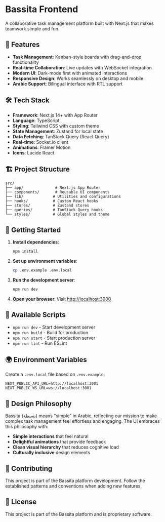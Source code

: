 # Bassita Frontend

A collaborative task management platform built with Next.js that makes teamwork simple and fun.

## 🚀 Features

- **Task Management**: Kanban-style boards with drag-and-drop functionality
- **Real-time Collaboration**: Live updates with WebSocket integration
- **Modern UI**: Dark-mode first with animated interactions
- **Responsive Design**: Works seamlessly on desktop and mobile
- **Arabic Support**: Bilingual interface with RTL support

## 🛠️ Tech Stack

- **Framework**: Next.js 14+ with App Router
- **Language**: TypeScript
- **Styling**: Tailwind CSS with custom theme
- **State Management**: Zustand for local state
- **Data Fetching**: TanStack Query (React Query)
- **Real-time**: Socket.io client
- **Animations**: Framer Motion
- **Icons**: Lucide React

## 🏗️ Project Structure

```
src/
├── app/              # Next.js App Router
├── components/       # Reusable UI components
├── lib/             # Utilities and configurations
├── hooks/           # Custom React hooks
├── stores/          # Zustand stores
├── queries/         # TanStack Query hooks
└── styles/          # Global styles and theme
```

## 🚦 Getting Started

1. **Install dependencies**:
   ```bash
   npm install
   ```

2. **Set up environment variables**:
   ```bash
   cp .env.example .env.local
   ```

3. **Run the development server**:
   ```bash
   npm run dev
   ```

4. **Open your browser**:
   Visit [http://localhost:3000](http://localhost:3000)

## 📝 Available Scripts

- `npm run dev` - Start development server
- `npm run build` - Build for production
- `npm run start` - Start production server
- `npm run lint` - Run ESLint

## 🌍 Environment Variables

Create a `.env.local` file based on `.env.example`:

```env
NEXT_PUBLIC_API_URL=http://localhost:3001
NEXT_PUBLIC_WS_URL=ws://localhost:3001
```

## 🎯 Design Philosophy

Bassita (بسيطة) means "simple" in Arabic, reflecting our mission to make complex task management feel effortless and engaging. The UI embraces this philosophy with:

- **Simple interactions** that feel natural
- **Delightful animations** that provide feedback
- **Clean visual hierarchy** that reduces cognitive load
- **Culturally inclusive** design elements

## 🤝 Contributing

This project is part of the Bassita platform development. Follow the established patterns and conventions when adding new features.

## 📄 License

This project is part of the Bassita platform and is proprietary software.
